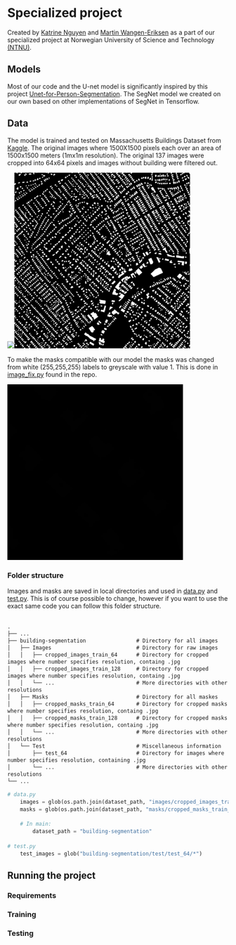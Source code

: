 # Specialized project

Created by [Katrine Nguyen](https://github.com/katrineng) and [Martin Wangen-Eriksen](https://github.com/martinwe001) as a part of our specialized project at Norwegian University of Science and Technology [(NTNU)](https://www.ntnu.edu/).

## Models

Most of our code and the U-net model is significantly inspired by this project [Unet-for-Person-Segmentation](https://github.com/nikhilroxtomar/Unet-for-Person-Segmentation). The SegNet model we created on our own based on other implementations of SegNet in Tensorflow.

## Data

The model is trained and tested on Massachusetts Buildings Dataset from [Kaggle](https://www.kaggle.com/balraj98/massachusetts-buildings-dataset). The original images where 1500X1500 pixels each over an area of 1500x1500 meters (1mx1m resolution). The original 137 images were cropped into 64x64 pixels and images without building were filtered out. 

<p>
    <img src="readme_images/image.png" width="400"><img src="readme_images/mask.png" width="400">
</p>

To make the masks compatible with our model the masks was changed from white (255,255,255) labels to greyscale with value 1. This is done in [image_fix.py](https://github.com/martinwe001/CNNs-for-Building-Segmentation/blob/main/image_processing/image_fix.py) found in the repo.

<img src="readme_images/22678915_15_crop_11_.jpg" width="400">

### Folder structure

Images and masks are saved in local directories and used in [data.py](https://github.com/martinwe001/CNNs-for-Building-Segmentation/blob/main/data.py) and [test.py](https://github.com/martinwe001/CNNs-for-Building-Segmentation/blob/main/test.py). This is of course possible to change, however if you want to use the exact same code you can follow this folder structure.

```

.
├── ...
├── building-segmentation                # Directory for all images
│   ├── Images                           # Directory for raw images
│   │   ├── cropped_images_train_64      # Directory for cropped images where number specifies resolution, containg .jpg
│   │   ├── cropped_images_train_128     # Directory for cropped images where number specifies resolution, containg .jpg 
│   │   └── ...                          # More directories with other resolutions
│   ├── Masks                            # Directory for all maskes
│   │   ├── cropped_masks_train_64       # Directory for cropped masks where number specifies resolution, containg .jpg
│   │   ├── cropped_masks_train_128      # Directory for cropped masks where number specifies resolution, containg .jpg 
│   │   └── ...                          # More directories with other resolutions
│   └── Test                             # Miscellaneous information
│       ├── test_64                      # Directory for images where number specifies resolution, containing .jpg
│       └── ...                          # More directories with other resolutions
└── ...
```

```python
# data.py
    images = glob(os.path.join(dataset_path, "images/cropped_images_train_64/*"))
    masks = glob(os.path.join(dataset_path, "masks/cropped_masks_train_64/*"))
    
    # In main:
        dataset_path = "building-segmentation"
    
# test.py
    test_images = glob("building-segmentation/test/test_64/*")
```

## Running the project

### Requirements

### Training

### Testing


